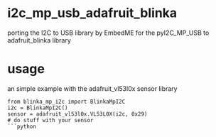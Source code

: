 # i2c_mp_usb_adafruit_blinka
porting the I2C to USB library by EmbedME for the pyI2C_MP_USB to adafruit_blinka library

# usage
an simple example with the adafruit_vl53l0x sensor library
```
from blinka_mp_i2c import BlinkaMpI2C
i2c = BlinkaMpI2C()
sensor = adafruit_vl53l0x.VL53L0X(i2c, 0x29)
# do stuff with your sensor
```python
